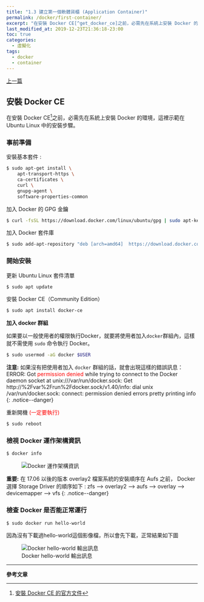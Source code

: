 ```yaml
---
title: "1.3 建立第一個軟體貨櫃 (Application Container)"
permalink: /docker/first-container/
excerpt: "在安裝 Docker CE[^get_docker_ce]之前，必需先在系統上安裝 Docker 的環境，這裡示範在 Ubuntu Linux 中的安裝步驟。"
last_modified_at: 2019-12-23T21:36:18-23:00
toc: true
categories:
  - 虛擬化
tags:
  - docker
  - container
---
```


[上一篇]()

## 安裝 Docker CE
在安裝 Docker CE[^get_docker_ce]之前，必需先在系統上安裝 Docker 的環境，這裡示範在 Ubuntu Linux 中的安裝步驟。

[^get_docker_ce]: [安裝 Docker CE 的官方文件](https://docs.docker.com/engine/installation/linux/docker-ce/ubuntu/#install-using-the-repository)

### 事前準備

安裝基本套件 :
```bash
$ sudo apt-get install \
    apt-transport-https \
    ca-certificates \
    curl \
    gnupg-agent \
    software-properties-common
```

加入 Docker 的 GPG 金鑰
```bash
$ curl -fsSL https://download.docker.com/linux/ubuntu/gpg | sudo apt-key add -
```

加入 Docker 套件庫
```bash
$ sudo add-apt-repository "deb [arch=amd64]  https://download.docker.com/linux/ubuntu  $(lsb_release -cs) stable"
```

### 開始安裝

更新 Ubuntu Linux 套件清單
```bash
$ sudo apt update
```

安裝 Docker CE（Community Edition）
```bash
$ sudo apt install docker-ce
```

**加入 docker 群組**

如果要以一般使用者的權限執行Docker，就要將使用者加入`docker`群組內，這樣就不需使用 `sudo` 命令執行 Docker。
```bash
$ sudo usermod -aG docker $USER
```

**注意:** 如果沒有把使用者加入 `docker` 群組的話，就會出現這樣的錯誤訊息：
ERROR: Got <font color="red">permission denied</font> while trying to connect to the Docker daemon socket at unix:///var/run/docker.sock: Get http://%2Fvar%2Frun%2Fdocker.sock/v1.40/info: dial unix /var/run/docker.sock: connect: permission denied
errors pretty printing info
{: .notice--danger}

重新開機 <font color="red">(一定要執行)</font>
```bash
$ sudo reboot
```

### 檢視 Docker 運作架構資訊
```bash
$ docker info
```

<figure>
  <img src="{{ '/assets/images/02-9-docker-info.png' | relative_url }}" alt="Docker 運作架構資訊">
</figure>

**重要:** 在 17.06 以後的版本 overlay2 檔案系統的安裝順序在 Aufs 之前，
Docker 選擇 Storage Driver 的順序如下 : zfs --> overlay2 --> aufs --> overlay --> devicemapper --> vfs
{: .notice--danger}

### 檢查 Docker 是否能正常運行
```bash
$ sudo docker run hello-world
```
因為沒有下載過hello-world這個影像檔，所以會先下載，正常結果如下圖
<figure>
  <img src="{{ '/assets/images/02-10-docker-hello-world.png' | relative_url }}" alt="Docker hello-world 輸出訊息">
  <figcaption>Docker hello-world 輸出訊息</figcaption>
</figure>

---
**參考文章**